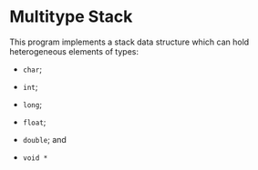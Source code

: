 # Multitype Stack

This program implements a stack data structure which can hold heterogeneous
elements of types:

* `char`;

* `int`;

* `long`;

* `float`;

* `double`; and

* `void *`
